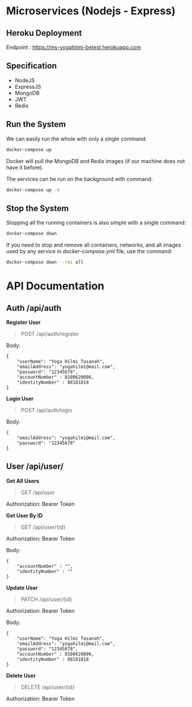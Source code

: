 # Microservices (Nodejs - Express)

## Heroku Deployment

Endpoint : 
https://ms-yogahilmi-betest.herokuapp.com

## Specification

- NodeJS
- ExpressJS
- MongoDB
- JWT
- Redis

## Run the System

We can easily run the whole with only a single command:

```bash
docker-compose up
```

Docker will pull the MongoDB and Redis images (if our machine does not have it before).

The services can be run on the background with command:

```bash
docker-compose up -d
```

## Stop the System

Stopping all the running containers is also simple with a single command:

```bash
docker-compose down
```

If you need to stop and remove all containers, networks, and all images used by any service in <em>docker-compose.yml</em> file, use the command:

```bash
docker-compose down --rmi all
```

# API Documentation

## Auth /api/auth

**Register User**

> POST /api/auth/register

Body:

```
{
    "userName": "Yoga Hilmi Tasanah",
    "emailAddress": "yogahilmi@mail.com",
    "password": "12345678",
    "accountNumber" : 8180620006,
    "identityNumber" : 88181818
}
```

**Login User**

> POST /api/auth/login

Body:

```
{
    "emailAddress": "yogahilmi@mail.com",
    "password": "12345678"
}
```

## User /api/user/

**Get All Users**

> GET /api/user

Authorization: Bearer Token

**Get User By ID**

> GET /api/user/{id}

Authorization: Bearer Token

Body:

```
{
    "accountNumber" : "",
    "identityNumber" : ""
}
```

**Update User**

> PATCH /api/user/{id}

Authorization: Bearer Token

Body:

```
{
    "userName": "Yoga Hilmi Tasanah",
    "emailAddress": "yogahilmi@mail.com",
    "password": "12345678",
    "accountNumber" : 8180620006,
    "identityNumber" : 88181818
}
```

**Delete User**

> DELETE /api/user/{id}

Authorization: Bearer Token
